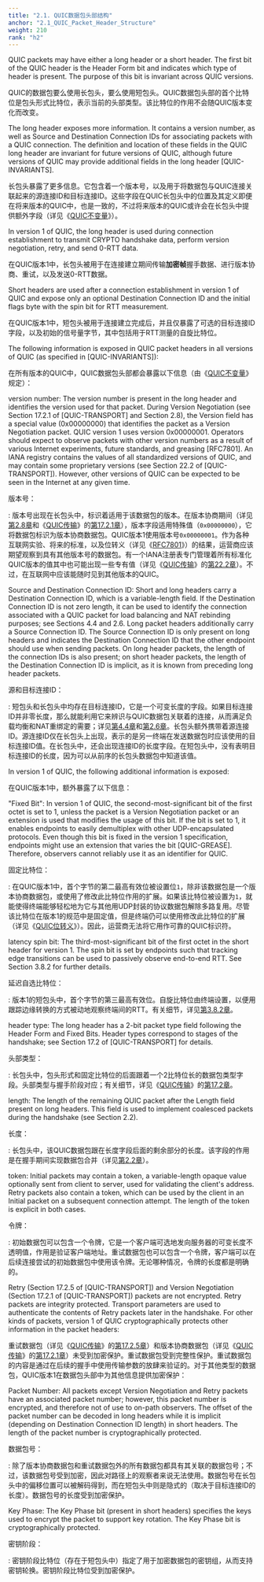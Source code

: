 ```yaml
---
title: "2.1. QUIC数据包头部结构"
anchor: "2.1_QUIC_Packet_Header_Structure"
weight: 210
rank: "h2"
---
```


QUIC packets may have either a long header or a short header. The first bit of the QUIC header is the Header Form bit and indicates which type of header is present. The purpose of this bit is invariant across QUIC versions.

QUIC的数据包要么使用长包头，要么使用短包头。QUIC数据包头部的首个比特位是包头形式比特位，表示当前的头部类型。该比特位的作用不会随QUIC版本变化而改变。

The long header exposes more information. It contains a version number, as well as Source and Destination Connection IDs for associating packets with a QUIC connection. The definition and location of these fields in the QUIC long header are invariant for future versions of QUIC, although future versions of QUIC may provide additional fields in the long header [QUIC-INVARIANTS].

长包头暴露了更多信息。它包含着一个版本号，以及用于将数据包与QUIC连接关联起来的源连接ID和目标连接ID。这些字段在QUIC长包头中的位置及其定义即便在将来版本的QUIC中，也是一致的，不过将来版本的QUIC或许会在长包头中提供额外字段（详见《[QUIC不变量]()》）。

In version 1 of QUIC, the long header is used during connection establishment to transmit CRYPTO handshake data, perform version negotiation, retry, and send 0-RTT data.

在QUIC版本1中，长包头被用于在连接建立期间传输**加密帧**握手数据、进行版本协商、重试，以及发送0-RTT数据。

Short headers are used after a connection establishment in version 1 of QUIC and expose only an optional Destination Connection ID and the initial flags byte with the spin bit for RTT measurement.

在QUIC版本1中，短包头被用于连接建立完成后，并且仅暴露了可选的目标连接ID字段，以及初始的信号量字节，其中包括用于RTT测量的自旋比特位。

The following information is exposed in QUIC packet headers in all versions of QUIC (as specified in [QUIC-INVARIANTS]):

在所有版本的QUIC中，QUIC数据包头部都会暴露以下信息（由《[QUIC不变量]()》规定）：

version number:
The version number is present in the long header and identifies the version used for that packet. During Version Negotiation (see Section 17.2.1 of [QUIC-TRANSPORT] and Section 2.8), the Version field has a special value (0x00000000) that identifies the packet as a Version Negotiation packet. QUIC version 1 uses version 0x00000001. Operators should expect to observe packets with other version numbers as a result of various Internet experiments, future standards, and greasing [RFC7801]. An IANA registry contains the values of all standardized versions of QUIC, and may contain some proprietary versions (see Section 22.2 of [QUIC-TRANSPORT]). However, other versions of QUIC can be expected to be seen in the Internet at any given time.

版本号：

:   版本号出现在长包头中，标识着适用于该数据包的版本。在版本协商期间（详见[第2.8章]()和《[QUIC传输]()》的[第17.2.1章]()），版本字段适用特殊值（`0x00000000`），它将数据包标识为版本协商数据包。QUIC版本1使用版本号`0x00000001`。作为各种互联网实验、将来的标准，以及位转义（详见《[RFC7801]()》）的结果，运营商应该期望观察到具有其他版本号的数据包。有一个IANA注册表专门管理着所有标准化QUIC版本的值其中也可能出现一些专有值（详见《[QUIC传输]()》的[第22.2章]()）。不过，在互联网中应该能随时见到其他版本的QUIC。

Source and Destination Connection ID:
Short and long headers carry a Destination Connection ID, which is a variable-length field. If the Destination Connection ID is not zero length, it can be used to identify the connection associated with a QUIC packet for load balancing and NAT rebinding purposes; see Sections 4.4 and 2.6. Long packet headers additionally carry a Source Connection ID. The Source Connection ID is only present on long headers and indicates the Destination Connection ID that the other endpoint should use when sending packets. On long header packets, the length of the connection IDs is also present; on short header packets, the length of the Destination Connection ID is implicit, as it is known from preceding long header packets.

源和目标连接ID：

:   短包头和长包头中均存在目标连接ID，它是一个可变长度的字段。如果目标连接ID并非零长度，那么就能利用它来辨识与QUIC数据包关联着的连接，从而满足负载均衡和NAT重绑定的需要；详见[第4.4章]()和[第2.6章]()。长包头额外携带着源连接ID。源连接ID仅在长包头上出现，表示的是另一终端在发送数据包时应该使用的目标连接ID值。在长包头中，还会出现连接ID的长度字段。在短包头中，没有表明目标连接ID的长度，因为可以从前序的长包头数据包中知道该值。

In version 1 of QUIC, the following additional information is exposed:

在QUIC版本1中，额外暴露了以下信息：

"Fixed Bit":
In version 1 of QUIC, the second-most-significant bit of the first octet is set to 1, unless the packet is a Version Negotiation packet or an extension is used that modifies the usage of this bit. If the bit is set to 1, it enables endpoints to easily demultiplex with other UDP-encapsulated protocols. Even though this bit is fixed in the version 1 specification, endpoints might use an extension that varies the bit [QUIC-GREASE]. Therefore, observers cannot reliably use it as an identifier for QUIC.

固定比特位：

:   在QUIC版本1中，首个字节的第二最高有效位被设置位`1`，除非该数据包是一个版本协商数据包，或使用了修改此比特位作用的扩展。如果该比特位被设置为`1`，就能使得终端能够轻松地为它与其他用UDP封装的协议数据包解除多路复用。尽管该比特位在版本1的规范中是固定值，但是终端仍可以使用修改此比特位的扩展（详见《[QUIC位转义]()》）。因此，运营商无法将它用作可靠的QUIC标识符。

latency spin bit:
The third-most-significant bit of the first octet in the short header for version 1. The spin bit is set by endpoints such that tracking edge transitions can be used to passively observe end-to-end RTT. See Section 3.8.2 for further details.

延迟自选比特位：

:   版本1的短包头中，首个字节的第三最高有效位。自旋比特位由终端设置，以便用跟踪边缘转换的方式被动地观察终端间的RTT。有关细节，详见[第3.8.2章]()。

header type:
The long header has a 2-bit packet type field following the Header Form and Fixed Bits. Header types correspond to stages of the handshake; see Section 17.2 of [QUIC-TRANSPORT] for details.

头部类型：

:   长包头中，包头形式和固定比特位的后面跟着一个2比特位长的数据包类型字段。头部类型与握手阶段对应；有关细节，详见《[QUIC传输]()》的[第17.2章]()。

length:
The length of the remaining QUIC packet after the Length field present on long headers. This field is used to implement coalesced packets during the handshake (see Section 2.2).

长度：

:  长包头中，该QUIC数据包跟在长度字段后面的剩余部分的长度。该字段的作用是在握手期间实现数据包合并（详见[第2.2章]()）。 

token:
Initial packets may contain a token, a variable-length opaque value optionally sent from client to server, used for validating the client's address. Retry packets also contain a token, which can be used by the client in an Initial packet on a subsequent connection attempt. The length of the token is explicit in both cases.

令牌：

:  初始数据包可以包含一个令牌，它是一个客户端可选地发向服务器的可变长度不透明值，作用是验证客户端地址。重试数据包也可以包含一个令牌，客户端可以在后续连接尝试的初始数据包中使用该令牌。无论哪种情况，令牌的长度都是明确的。

Retry (Section 17.2.5 of [QUIC-TRANSPORT]) and Version Negotiation (Section 17.2.1 of [QUIC-TRANSPORT]) packets are not encrypted. Retry packets are integrity protected. Transport parameters are used to authenticate the contents of Retry packets later in the handshake. For other kinds of packets, version 1 of QUIC cryptographically protects other information in the packet headers:

重试数据包（详见《[QUIC传输]()》的[第17.2.5章]()）和版本协商数据包（详见《[QUIC传输]()》的[第17.2.1章]()）未受到加密保护。重试数据包受到完整性保护。重试数据包的内容是通过在后续的握手中使用传输参数的放肆来验证的。对于其他类型的数据包，QUIC版本1在数据包头部中为其他信息提供加密保护：

Packet Number:
All packets except Version Negotiation and Retry packets have an associated packet number; however, this packet number is encrypted, and therefore not of use to on-path observers. The offset of the packet number can be decoded in long headers while it is implicit (depending on Destination Connection ID length) in short headers. The length of the packet number is cryptographically protected.

数据包号：

:   除了版本协商数据包和重试数据包外的所有数据包都具有其关联的数据包号；不过，该数据包号受到加密，因此对路径上的观察者来说无法使用。数据包号在长包头中的偏移位置可以被解码得到，而在短包头中则是隐式的（取决于目标连接ID的长度）。数据包号的长度受到加密保护。

Key Phase:
The Key Phase bit (present in short headers) specifies the keys used to encrypt the packet to support key rotation. The Key Phase bit is cryptographically protected.

密钥阶段：

:   密钥阶段比特位（存在于短包头中）指定了用于加密数据包的密钥组，从而支持密钥轮换。密钥阶段比特位受到加密保护。
